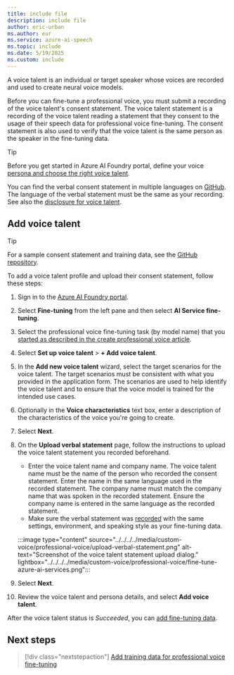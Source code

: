 ```yaml
---
title: include file
description: include file
author: eric-urban
ms.author: eur
ms.service: azure-ai-speech
ms.topic: include
ms.date: 5/19/2025
ms.custom: include
---
```


A voice talent is an individual or target speaker whose voices are recorded and used to create neural voice models. 

Before you can fine-tune a professional voice, you must submit a recording of the voice talent's consent statement. The voice talent statement is a recording of the voice talent reading a statement that they consent to the usage of their speech data for professional voice fine-tuning. The consent statement is also used to verify that the voice talent is the same person as the speaker in the fine-tuning data. 

> [!TIP]
> Before you get started in Azure AI Foundry portal, define your voice [persona and choose the right voice talent](../../../../record-custom-voice-samples.md#choose-your-voice-talent).

You can find the verbal consent statement in multiple languages on [GitHub](https://github.com/Azure-Samples/Cognitive-Speech-TTS/blob/master/CustomVoice/script/verbal-statement-all-locales.txt). The language of the verbal statement must be the same as your recording. See also the [disclosure for voice talent](/azure/ai-foundry/responsible-ai/speech-service/text-to-speech/disclosure-voice-talent).

## Add voice talent

> [!TIP]
> For a sample consent statement and training data, see the [GitHub repository](https://github.com/Azure-Samples/Cognitive-Speech-TTS/tree/master/CustomVoice/Sample%20Data). 

To add a voice talent profile and upload their consent statement, follow these steps:

1. Sign in to the [Azure AI Foundry portal](https://ai.azure.com/?cid=learnDocs).
1. Select **Fine-tuning** from the left pane and then select **AI Service fine-tuning**.
1. Select the professional voice fine-tuning task (by model name) that you [started as described in the create professional voice article](/azure/ai-services/speech-service/professional-voice-create-project).
1. Select **Set up voice talent** > **+ Add voice talent**. 
1. In the **Add new voice talent** wizard, select the target scenarios for the voice talent. The target scenarios must be consistent with what you provided in the application form. The scenarios are used to help identify the voice talent and to ensure that the voice model is trained for the intended use cases.
1. Optionally in the **Voice characteristics** text box, enter a description of the characteristics of the voice you're going to create. 
1. Select **Next**.
1. On the **Upload verbal statement** page, follow the instructions to upload the voice talent statement you recorded beforehand. 

    - Enter the voice talent name and company name. The voice talent name must be the name of the person who recorded the consent statement. Enter the name in the same language used in the recorded statement. The company name must match the company name that was spoken in the recorded statement. Ensure the company name is entered in the same language as the recorded statement.
    - Make sure the verbal statement was [recorded](../../../../record-custom-voice-samples.md) with the same settings, environment, and speaking style as your fine-tuning data.

    :::image type="content" source="../../../../media/custom-voice/professional-voice/upload-verbal-statement.png" alt-text="Screenshot of the voice talent statement upload dialog." lightbox="../../../../media/custom-voice/professional-voice/fine-tune-azure-ai-services.png"::: 

1. Select **Next**.
1. Review the voice talent and persona details, and select **Add voice talent**.

After the voice talent status is *Succeeded*, you can [add fine-tuning data](../../../../professional-voice-create-training-set.md).

## Next steps

> [!div class="nextstepaction"]
> [Add training data for professional voice fine-tuning](../../../../professional-voice-create-training-set.md)

